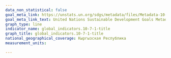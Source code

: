 ```yaml
---
data_non_statistical: false
goal_meta_link: https://unstats.un.org/sdgs/metadata/files/Metadata-10-07-01.pdf
goal_meta_link_text: United Nations Sustainable Development Goals Metadata (pdf 564kB)
graph_type: line
indicator_name: global_indicators.10-7-1-title
graph_title: global_indicators.10-7-1-title
national_geographical_coverage: Кыргызская Республика
measurement_units: 

---
```

